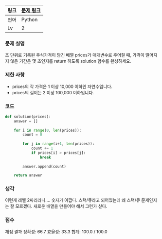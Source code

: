 |링크|[문제 링크](https://programmers.co.kr/learn/courses/30/lessons/42584?language=python3)|
|----|-----|
|언어|Python|
|Lv|2|

### 문제 설명

초 단위로 기록된 주식가격이 담긴 배열 prices가 매개변수로 주어질 때, 가격이 떨어지지 않은 기간은 몇 초인지를 return 하도록 solution 함수를 완성하세요.

### 제한 사항

* prices의 각 가격은 1 이상 10,000 이하인 자연수입니다.
* prices의 길이는 2 이상 100,000 이하입니다.

### 코드

```python
def solution(prices):
    answer = []
    
    for i in range(0, len(prices)):
        count = 0
        
        for j in range(i+1, len(prices)):
            count += 1
            if prices[i] > prices[j]:
                break
            
        answer.append(count)
                
    return answer
```

### 생각

이런게 레벨 2짜리라니.... 숫자가 아깝다. 스택/큐라고 되어있는데 왜 스택/큐 문제인지는 잘 모르겠다. 새로운 배열을 만들어야 해서 그런가 싶다.


### 점수

채점 결과
정확성: 66.7
효율성: 33.3
합계: 100.0 / 100.0
